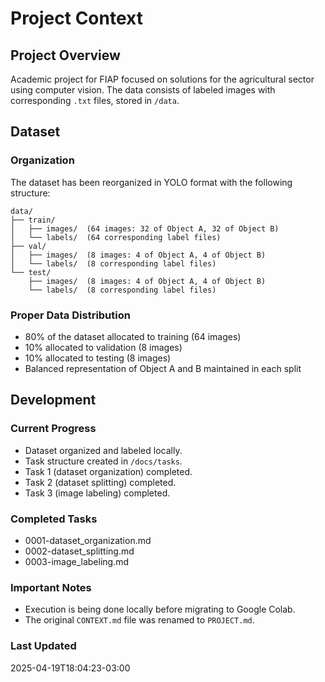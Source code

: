 # Project Context

## Project Overview

Academic project for FIAP focused on solutions for the agricultural sector using computer vision. The data consists of labeled images with corresponding `.txt` files, stored in `/data`.

## Dataset

### Organization

The dataset has been reorganized in YOLO format with the following structure:

```plaintext
data/  
├── train/  
│   ├── images/  (64 images: 32 of Object A, 32 of Object B)  
│   └── labels/  (64 corresponding label files)  
├── val/  
│   ├── images/  (8 images: 4 of Object A, 4 of Object B)  
│   └── labels/  (8 corresponding label files)  
└── test/  
    ├── images/  (8 images: 4 of Object A, 4 of Object B)  
    └── labels/  (8 corresponding label files)  
```

### Proper Data Distribution

- 80% of the dataset allocated to training (64 images)  
- 10% allocated to validation (8 images)  
- 10% allocated to testing (8 images)  
- Balanced representation of Object A and B maintained in each split  

## Development

### Current Progress

- Dataset organized and labeled locally.
- Task structure created in `/docs/tasks`.
- Task 1 (dataset organization) completed.
- Task 2 (dataset splitting) completed.
- Task 3 (image labeling) completed.

### Completed Tasks

- 0001-dataset_organization.md
- 0002-dataset_splitting.md
- 0003-image_labeling.md

### Important Notes

- Execution is being done locally before migrating to Google Colab.
- The original `CONTEXT.md` file was renamed to `PROJECT.md`.

### Last Updated

2025-04-19T18:04:23-03:00
